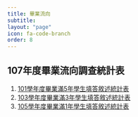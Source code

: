 ```yaml
---
title: 畢業流向
subtitle: 
layout: "page"
icon: fa-code-branch
order: 8
---
```


## 107年度畢業流向調查統計表

1. [101學年度畢業滿5年學生填答敘述統計表](download/社會發展研究所101畢五.xlsx)
2. [103學年度畢業滿3年學生填答敘述統計表](download/社會發展研究所103畢三.xlsx)
3. [105學年度畢業滿1年學生填答敘述統計表](download/社會發展研究所105畢一.xlsx)
